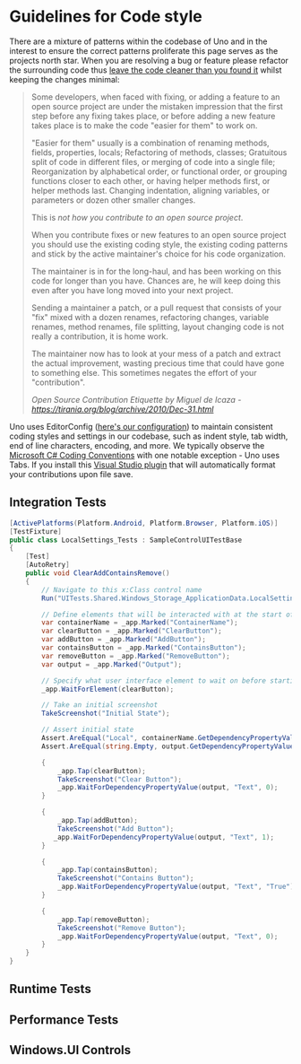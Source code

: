 # Guidelines for Code style

There are a mixture of patterns within the codebase of Uno and in the interest to ensure the correct patterns proliferate this page serves as the projects north star. When you are resolving a bug or feature please refactor the surrounding code thus [leave the code cleaner than you found it](https://www.matheus.ro/2017/12/11/clean-code-boy-scout-rule/) whilst keeping the changes minimal:

> Some developers, when faced with fixing, or adding a feature to an open source project are under the mistaken impression that the first step before any fixing takes place, or before adding a new feature takes place is to make the code "easier for them" to work on.
>
> "Easier for them" usually is a combination of renaming methods, fields, properties, locals; Refactoring of methods, classes; Gratuitous split of code in different files, or merging of code into a single file; Reorganization by alphabetical order, or functional order, or grouping functions closer to each other, or having helper methods first, or helper methods last. Changing indentation, aligning variables, or parameters or dozen other smaller changes.
>
> This is *not how you contribute to an open source project*.
>
> When you contribute fixes or new features to an open source project you should use the existing coding style, the existing coding patterns and stick by the active maintainer's choice for his code organization.
>
> The maintainer is in for the long-haul, and has been working on this code for longer than you have. Chances are, he will keep doing this even after you have long moved into your next project.
>
> Sending a maintainer a patch, or a pull request that consists of your "fix" mixed with a dozen renames, refactoring changes, variable renames, method renames, file splitting, layout changing code is not really a contribution, it is home work.
>
> The maintainer now has to look at your mess of a patch and extract the actual improvement, wasting precious time that could have gone to something else. This sometimes negates the effort of your "contribution".
>
> *Open Source Contribution Etiquette by Miguel de Icaza - https://tirania.org/blog/archive/2010/Dec-31.html*


Uno uses EditorConfig ([here's our configuration](https://github.com/unoplatform/uno/blob/master/.editorconfig)) to maintain consistent coding styles and settings in our codebase, such as indent style, tab width, end of line characters, encoding, and more. We typically observe the [Microsoft C# Coding Conventions](https://docs.microsoft.com/en-us/dotnet/csharp/programming-guide/inside-a-program/coding-conventions) with one notable exception - Uno uses Tabs. If you install this [Visual Studio plugin](https://marketplace.visualstudio.com/items?itemName=mynkow.FormatdocumentonSave) that will automatically format your contributions upon file save.

## Integration Tests

```csharp
[ActivePlatforms(Platform.Android, Platform.Browser, Platform.iOS)]
[TestFixture]
public class LocalSettings_Tests : SampleControlUITestBase
{
    [Test]
    [AutoRetry]
    public void ClearAddContainsRemove()
    {
        // Navigate to this x:Class control name
        Run("UITests.Shared.Windows_Storage_ApplicationData.LocalSettings");

        // Define elements that will be interacted with at the start of the test
        var containerName = _app.Marked("ContainerName");
        var clearButton = _app.Marked("ClearButton");
        var addButton = _app.Marked("AddButton");
        var containsButton = _app.Marked("ContainsButton");
        var removeButton = _app.Marked("RemoveButton");
        var output = _app.Marked("Output");

        // Specify what user interface element to wait on before starting test execution
        _app.WaitForElement(clearButton);

        // Take an initial screenshot
        TakeScreenshot("Initial State");

        // Assert initial state
        Assert.AreEqual("Local", containerName.GetDependencyPropertyValue("Text")?.ToString());
        Assert.AreEqual(string.Empty, output.GetDependencyPropertyValue("Text")?.ToString());

        {
            _app.Tap(clearButton);
            TakeScreenshot("Clear Button");
            _app.WaitForDependencyPropertyValue(output, "Text", 0);
        }

        {
            _app.Tap(addButton);
            TakeScreenshot("Add Button");
           _app.WaitForDependencyPropertyValue(output, "Text", 1);
        }

        {
            _app.Tap(containsButton);
            TakeScreenshot("Contains Button");
            _app.WaitForDependencyPropertyValue(output, "Text", "True");
        }

        {
            _app.Tap(removeButton);
            TakeScreenshot("Remove Button");
            _app.WaitForDependencyPropertyValue(output, "Text", 0);
        }
    }
}
```

## Runtime Tests

## Performance Tests

## Windows.UI Controls
